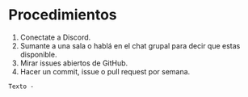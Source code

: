 # Procedimientos

1. Conectate a Discord.
2. Sumante a una sala o hablá en el chat grupal para decir que estas disponible.
3. Mirar issues abiertos de GitHub.
4. Hacer un commit, issue o pull request por semana. 

```
Texto -
```
